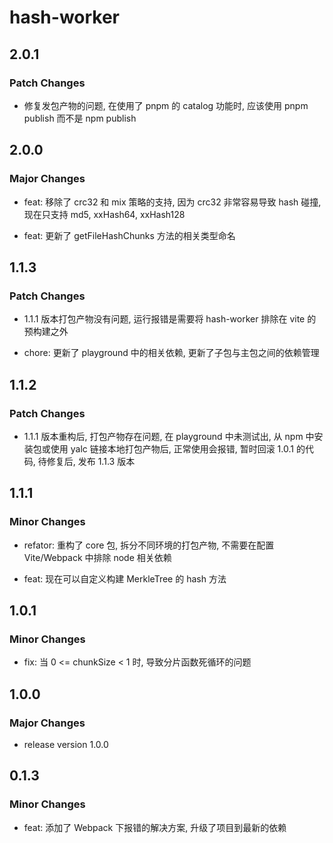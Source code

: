 # hash-worker

## 2.0.1

### Patch Changes

- 修复发包产物的问题, 在使用了 pnpm 的 catalog 功能时, 应该使用 pnpm publish 而不是 npm publish

## 2.0.0

### Major Changes

- feat: 移除了 crc32 和 mix 策略的支持, 因为 crc32 非常容易导致 hash 碰撞, 现在只支持 md5, xxHash64, xxHash128

- feat: 更新了 getFileHashChunks 方法的相关类型命名

## 1.1.3

### Patch Changes

- 1.1.1 版本打包产物没有问题, 运行报错是需要将 hash-worker 排除在 vite 的预构建之外

- chore: 更新了 playground 中的相关依赖, 更新了子包与主包之间的依赖管理

## 1.1.2

### Patch Changes

- 1.1.1 版本重构后, 打包产物存在问题, 在 playground 中未测试出, 从 npm 中安装包或使用 yalc 链接本地打包产物后, 正常使用会报错, 暂时回滚 1.0.1 的代码, 待修复后, 发布 1.1.3 版本

## 1.1.1

### Minor Changes

- refator: 重构了 core 包, 拆分不同环境的打包产物, 不需要在配置 Vite/Webpack 中排除 node 相关依赖

- feat: 现在可以自定义构建 MerkleTree 的 hash 方法

## 1.0.1

### Minor Changes

- fix: 当 0 <= chunkSize < 1 时, 导致分片函数死循环的问题

## 1.0.0

### Major Changes

- release version 1.0.0

## 0.1.3

### Minor Changes

- feat: 添加了 Webpack 下报错的解决方案, 升级了项目到最新的依赖
